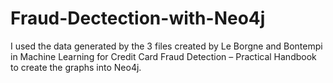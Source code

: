 # Fraud-Dectection-with-Neo4j
I used the data generated by the 3 files created by Le Borgne and Bontempi in Machine Learning for Credit Card Fraud Detection – Practical  Handbook to create the graphs into Neo4j.

